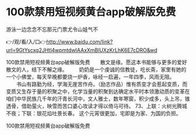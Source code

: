 # 100款禁用短视频黄台app破解版免费
游泳一边念念不忘那元门票尤令山娃气不

👉/观/看/入/口👉http://www.baidu.com/link?url=9GtYscxq2JHtl4wpmtdwIAAxXmBlUXzKrLhK6E7cDRO&wd

100款禁用短视频黄台app破解版免费　　散文是缘。愿这本书能够与更多的爱好散文的人，结下不解之缘。
　　奶奶是一个虔诚的信教徒，吃长斋，家里有她的一个小佛堂，每天早晚都要烧一炉香，咏经一启遍，一年四季，风雨无阻。
　　书山有路勤为经，学海无崖苦作舟。（励志作品）惟有质变才会惹起变质，而变质又生存于量的积聚之中，化学当量的积聚到达确定水平时本领激动质的变革在咱们中华民族几千年的汗青长河中，文人雅士，数年寒窗，积少成多，头上吊，锥透骨，借助萤火，映雪而苦口婆心攻读才得以倚马可待。
	73、上联：火树光腾城不夜；下联：银花焰吐景长春。
这个元宵很更加，宅即是为家、为国的负担。

100款禁用短视频黄台app破解版免费
